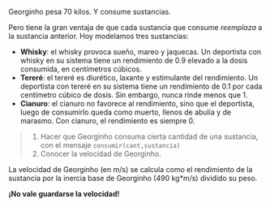 Georginho pesa 70 kilos. Y consume sustancias.

Pero tiene la gran ventaja de que cada sustancia que consume _reemplaza_ a la sustancia anterior. Hoy modelamos tres sustancias:

* **Whisky**: el whisky provoca sueño, mareo y jaquecas. Un deportista con whisky en su sistema tiene un rendimiento de 0.9 elevado a la dosis consumida, en centímetros cúbicos.
* **Tereré**: el tereré es diurético, laxante y estimulante del rendimiento. Un deportista con tereré en su sistema tiene un rendimiento de 0.1 por cada centímetro cúbico de dosis. Sin embargo, nunca rinde menos que 1.
* **Cianuro**: el cianuro no favorece al rendimiento, sino que el deportista, luego de consumirlo queda como muerto, llenos de abulia y de marasmo. Con cianuro, el rendimiento es siempre 0.

> 1. Hacer que Georginho consuma cierta cantidad de una sustancia, con el mensaje `consumir(cant,sustancia)`
> 2. Conocer la velocidad de Georginho.

La velocidad de Georginho (en m/s) se calcula como el rendimiento de la sustancia por la inercia base de Georginho (490 kg*m/s) dividido su peso.

**¡No vale guardarse la velocidad!**

